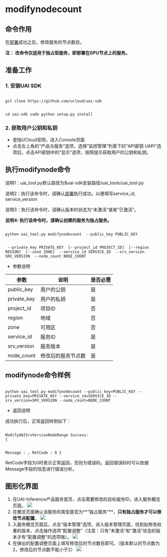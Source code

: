 

# modifynodecount

## 命令作用
在[部署](uai-inference/use/oplist/deploydocker)成功之后，修改服务的节点数目。 

**注： 改命令仅适用于独占型服务，即部署在GPU节点上的服务。**

## 准备工作
### 1. 安装UAI SDK

<code>
git clone https://github.com/ucloud/uai-sdk

cd uai-sdk
sudo python setup.py install
</code>

### 2. 获取用户公钥和私钥 

  * 登陆UCloud官网，进入Console页面
  * 点击左上角的“产品与服务”选项，选择“监控管理”列表下的“API密钥 UAPI”选项后，点击API密钥中的“显示”选项，按照提示获取用户的公钥和私钥。

## 执行modifynode命令
说明1：uai\_tool.py默认路径为$uai-sdk安装路径/uai\_tools/uai\_tool.py 

说明2：执行该命令时，请确认[部署](uai-inference/use/oplist/deploydocker)执行成功，以便填写service\_id, service\_version 

说明3：执行该命令时，请确认版本的状态为“未激活”或者“已激活”。

**说明4: 执行该命令时，请确认创建的服务为独占服务。** 

<code>
python uai_tool.py modifynodecount  --public_key PUBLIC_KEY

​          	                    --private_key PRIVATE_KEY
​			  	    [--project_id PROJECT_ID]
​			            [--region REGION]
​          			    [--zone ZONE]
​                 	  	    --service_id SERVICE_ID
​                         	    --srv_version SRV_VERSION
​			  	    --node_count NODE_COUNT
</code>

  * 参数说明

| 参数 | 说明 | 是否必需 |
| ---- | ---- | -------- |
|public\_key |用户的公钥|是|
|private\_key |用户的私钥|是|
|project\_id|项目ID|否|
| region   	 | 地域                	        | 否         |
| zone           | 可用区				| 否         |
|service\_id |服务ID|是|
|srv\_version |服务版本|是|
|node\_count|修改后的服务节点数|是|

## modifynode命令样例

<code>
python uai_tool.py modifynodecount --public_key=PUBLIC_KEY --private_key=PRIVATE_KEY --service_id=SERVICE_ID --srv_version=SRV_VERSION --node_count=NODE_COUNT
</code>

  * 返回说明

成功执行后，正常返回样例如下：

<code>
ModifyUAISrvVersionNodeRange Success:
{

Message : ,
RetCode : 0
}
</code>

RetCode字段为0时表示正常返回，否则为错误码。返回错误码时可以依据Message字段的信息进行错误分析。

## 图形化界面


1. 在UAI-Inference产品服务首页，点击需要修改的目标服务ID，进入服务概览页面。
![](ai/uai-inference/images/use/oplist/modifynodecount/modifynode0.png)
2. 在概览页面确认该服务的类型是否为**“独占服务”**，**只有独占服务才可以修改节点配置**。 
![](ai/uai-inference/images/use/oplist/modifynodecount/modifynode1.png)
3. 入服务概览页面后，点击“版本管理”选项，进入版本管理页面，找到拟修改权重的版本，点击操作选项“配置调整”（注意：只有“未激活”和“激活”状态的版本才有“配置调整”的选项哦）。 
![](ai/uai-inference/images/use/oplist/modifynodecount/modifynode2.png)
4. 在弹出的配置调整页面上填写修改后的节点数目即可。（版本默认的节点数为2，修改后的节点数不能小于2）
![](ai/uai-inference/images/use/oplist/modifynodecount/modifynode3.png)



